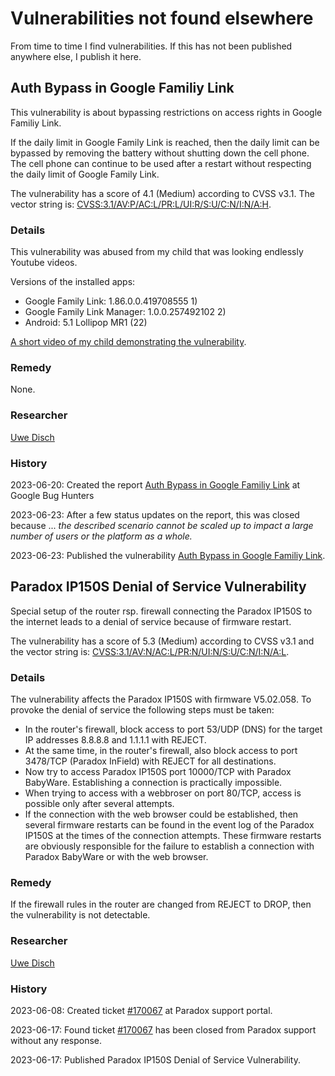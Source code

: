 # Vulnerabilities not found elsewhere

From time to time I find vulnerabilities. If this has not been published anywhere else, I publish it here.

## Auth Bypass in Google Familiy Link

This vulnerability is about bypassing restrictions on access rights in Google Familiy Link.

If the daily limit in Google Family Link is reached, then the daily limit can be bypassed by removing the battery without shutting down the cell phone. The cell phone can continue to be used after a restart without respecting the daily limit of Google Family Link.

The vulnerability has a score of 4.1 (Medium) according to CVSS v3.1. The vector string is: [CVSS:3.1/AV:P/AC:L/PR:L/UI:R/S:U/C:N/I:N/A:H](https://www.first.org/cvss/calculator/3.1#CVSS:3.1/AV:P/AC:L/PR:L/UI:R/S:U/C:N/I:N/A:H).

### Details

This vulnerability was abused from my child that was looking endlessly Youtube videos.

Versions of the installed apps:
* Google Family Link: 1.86.0.0.419708555 1)
* Google Family Link Manager: 1.0.0.257492102 2)
* Android: 5.1 Lollipop MR1 (22)

[A short video of my child demonstrating the vulnerability](https://drive.google.com/file/d/1fJreqkl_-E_ZR-QxdjBOTWchoq8Xa5z7/view?usp=drive_link).

### Remedy

None.

### Researcher

[Uwe Disch](https://github.com/uwedisch/)

### History

2023-06-20: Created the report [Auth Bypass in Google Familiy Link](https://bughunters.google.com/profile/5f5d3940-408e-4bf5-9ccc-66cb1461adcb/tracker/5088218895613952) at Google Bug Hunters

2023-06-23: After a few status updates on the report, this was closed because ... _the described scenario cannot be scaled up to im­pact a large number of users or the platform as a whole._

2023-06-23: Published the vulnerability [Auth Bypass in Google Familiy Link](https://issuetracker.google.com/issues/288188498).

## Paradox IP150S Denial of Service Vulnerability

Special setup of the router rsp. firewall connecting the Paradox IP150S to the internet leads to a denial of service because of firmware restart.

The vulnerability has a score of 5.3 (Medium) according to CVSS v3.1 and the vector string is: [CVSS:3.1/AV:N/AC:L/PR:N/UI:N/S:U/C:N/I:N/A:L](https://www.first.org/cvss/calculator/3.1#CVSS:3.1/AV:N/AC:L/PR:N/UI:N/S:U/C:N/I:N/A:L).

### Details

The vulnerability affects the Paradox IP150S with firmware V5.02.058. To provoke the denial of service the following steps must be taken:

  * In the router's firewall, block access to port 53/UDP (DNS) for the target IP addresses 8.8.8.8 and 1.1.1.1 with REJECT.
  * At the same time, in the router's firewall, also block access to port 3478/TCP (Paradox InField) with REJECT for all destinations.
  * Now try to access Paradox IP150S port 10000/TCP with Paradox BabyWare. Establishing a connection is practically impossible.
  * When trying to access with a webbroser on port 80/TCP, access is possible only after several attempts.
  * If the connection with the web browser could be established, then several firmware restarts can be found in the event log of the Paradox IP150S at the times of the connection attempts. These firmware restarts are obviously responsible for the failure to establish a connection with Paradox BabyWare or with the web browser.

### Remedy

If the firewall rules in the router are changed from REJECT to DROP, then the vulnerability is not detectable.

### Researcher

[Uwe Disch](https://github.com/uwedisch/)

### History

2023-06-08: Created ticket [#170067](https://support.paradox.com/portal/en/ticket/580177000054202075) at Paradox support portal.

2023-06-17: Found ticket [#170067](https://support.paradox.com/portal/en/ticket/580177000054202075) has been closed from Paradox support without any response.

2023-06-17: Published Paradox IP150S Denial of Service Vulnerability.
